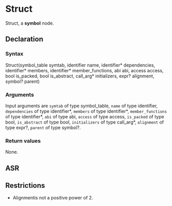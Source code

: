 <!-- This is an automatically generated file. Do not edit it manually. -->

# Struct

Struct, a **symbol** node.

## Declaration

### Syntax

Struct(symbol_table symtab, identifier name, identifier* dependencies, identifier* members, identifier* member_functions, abi abi, access access, bool is_packed, bool is_abstract, call_arg* initializers, expr? alignment, symbol? parent)

### Arguments
Input arguments are `symtab` of type symbol_table, `name` of type identifier, `dependencies` of type identifier*, `members` of type identifier*, `member_functions` of type identifier*, `abi` of type abi, `access` of type access, `is_packed` of type bool, `is_abstract` of type bool, `initializers` of type call_arg*, `alignment` of type expr?, `parent` of type symbol?.

### Return values

None.

## ASR

<!-- Generate ASR using pickle. -->

## Restrictions

<!-- Generated from asr_verify.cpp. -->
* Alignmentis not a positive power of 2.